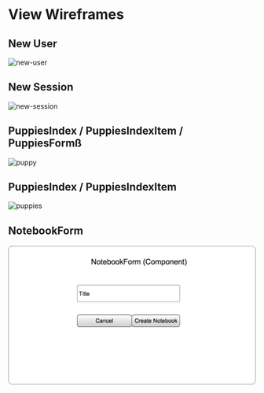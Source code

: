 # View Wireframes

## New User
![new-user]

## New Session
![new-session]

## PuppiesIndex / PuppiesIndexItem / PuppiesFormß
![puppy]

## PuppiesIndex / PuppiesIndexItem
![puppies]

## NotebookForm
![notebook-form]

[new-user]: ./wireframes/new_user.png
[new-session]: ./wireframes/new_session.png
[puppy]: ./wireframes/root_puppy.png
[puppies]: ./wireframes/root_puppies.png
[notebook-form]: ./wireframes/notebook_form.png
